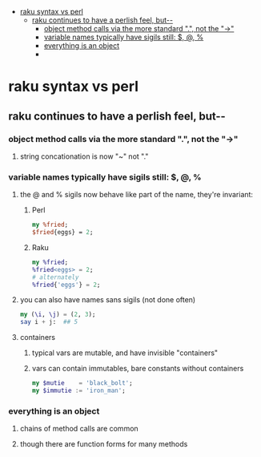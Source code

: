 - [raku syntax vs perl](#orgaf65903)
  - [raku continues to have a perlish feel, but--](#org745f956)
    - [object method calls via the more standard ".", not the "->"](#org3e6c834)
    - [variable names typically have sigils still: $, @, %](#orgafb743c)
    - [everything is an object](#orgd6d729d)
    - [](#org65c5c70)


<a id="orgaf65903"></a>

# raku syntax vs perl


<a id="org745f956"></a>

## raku continues to have a perlish feel, but--


<a id="org3e6c834"></a>

### object method calls via the more standard ".", not the "->"

1.  string concationation is now "~" not "."


<a id="orgafb743c"></a>

### variable names typically have sigils still: $, @, %

1.  the @ and % sigils now behave like part of the name, they're invariant:

    1.  Perl
    
        ```perl
        my %fried;
        $fried{eggs} = 2;
        ```
    
    2.  Raku
    
        ```raku
        my %fried;
        %fried<eggs> = 2;
        # alternately
        %fried{'eggs'} = 2;
        ```

2.  you can also have names sans sigils (not done often)

    ```raku
    my (\i, \j) = (2, 3);
    say i + j:  ## 5
    ```

3.  containers

    1.  typical vars are mutable, and have invisible "containers"
    
    2.  vars can contain immutables, bare constants without containers
    
        ```raku
        my $mutie    = 'black_bolt';
        my $immutie := 'iron_man';
        ```


<a id="orgd6d729d"></a>

### everything is an object

1.  chains of method calls are common

2.  though there are function forms for many methods


<a id="org65c5c70"></a>

###
